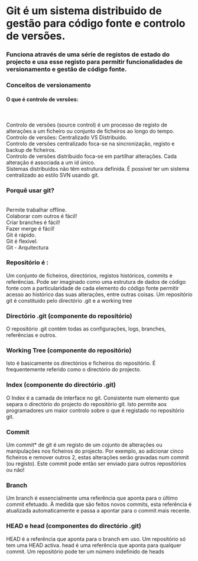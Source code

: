 <h1>Git é um sistema distribuido de gestão para código fonte e controlo de versões.</h1>
<h3>Funciona através de uma série de registos de estado do projecto e usa esse registo para permitir funcionalidades de versionamento e gestão de código fonte.</h3>

<h3>Conceitos de versionamento</h3>
<h4>O que é controlo de versões:</h4> <br><br>
Controlo de versões (source control) é um processo de registo de alterações a um ficheiro ou conjunto de ficheiros ao longo do tempo.<br>
Controlo de versões: Centralizado VS Distribuido.<br>
Controlo de versões centralizado foca-se na sincronização, registo e backup de ficheiros.<br>
Controlo de versões distribuido foca-se em partilhar alterações. Cada alteração é associada a um id único.<br>
Sistemas distribuidos não têm estrutura definida. É possivel ter um sistema centralizado ao estilo SVN usando git.<br>


<h3>Porquê usar git?</h3></br>
Permite trabalhar offline.</br>
Colaborar com outros é fácil!</br>
Criar branches é fácil!</br>
Fazer merge é fácil!</br>
Git é rápido.</br>
Git é flexivel.</br>
Git - Arquitectura</br>

<h3>Repositório é :</h3>
Um conjunto de ficheiros, directórios, registos históricos, commits e referências. Pode ser imaginado como uma estrutura de dados de código fonte com a particularidade de cada elemento do código fonte permitir acesso ao histórico das suas alterações, entre outras coisas.
Um repositório git é constituido pelo directório .git e a working tree


<h3>Directório .git (componente do repositório)</h3>
O repositório .git contém todas as configurações, logs, branches, referências e outros.

<h3>Working Tree (componente do repositório)</h3>
Isto é basicamente os directórios e ficheiros do repositório. É frequentemente referido como o directório do projecto.

<h3>Index (componente do directório .git)</h3>
O Index é a camada de interface no git. Consistente num elemento que separa o directório do projecto do repositório git. Isto permite aos programadores um maior controlo sobre o que é registado no repositório git.

<h3>Commit</h3>
Um commit* de git é um registo de um cojunto de alterações ou manipulações nos ficheiros do projecto. Por exemplo, ao adicionar cinco ficheiros e remover outros 2, estas alterações serão gravadas num commit (ou registo). Este commit pode então ser enviado para outros repositórios ou não!

<h3>Branch</h3>
Um branch é essencialmente uma referência que aponta para o último commit efetuado. À medida que são feitos novos commits, esta referência é atualizada automaticamente e passa a apontar para o commit mais recente.

<h3> HEAD e head (componentes do directório .git) </h3>
HEAD é a referência que aponta para o branch em uso. Um repositório só tem uma HEAD activa. head é uma referência que aponta para qualquer commit. Um repositório pode ter um número indefinido de heads
